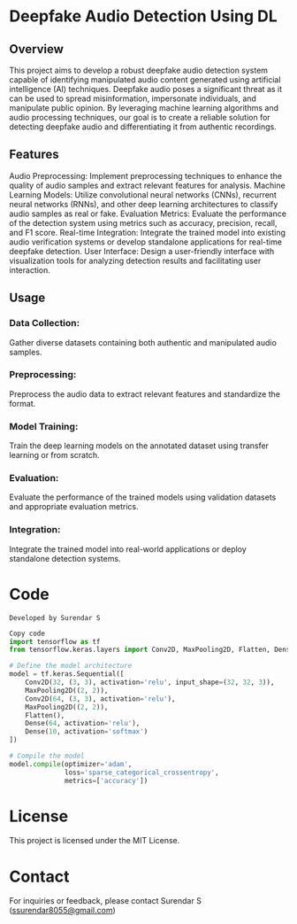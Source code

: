 # Deepfake Audio Detection Using DL




## Overview
This project aims to develop a robust deepfake audio detection system capable of identifying manipulated audio content generated using artificial intelligence (AI) techniques. Deepfake audio poses a significant threat as it can be used to spread misinformation, impersonate individuals, and manipulate public opinion. By leveraging machine learning algorithms and audio processing techniques, our goal is to create a reliable solution for detecting deepfake audio and differentiating it from authentic recordings.

## Features
Audio Preprocessing: Implement preprocessing techniques to enhance the quality of audio samples and extract relevant features for analysis.
Machine Learning Models: Utilize convolutional neural networks (CNNs), recurrent neural networks (RNNs), and other deep learning architectures to classify audio samples as real or fake.
Evaluation Metrics: Evaluate the performance of the detection system using metrics such as accuracy, precision, recall, and F1 score.
Real-time Integration: Integrate the trained model into existing audio verification systems or develop standalone applications for real-time deepfake detection.
User Interface: Design a user-friendly interface with visualization tools for analyzing detection results and facilitating user interaction.

## Usage
### Data Collection:
Gather diverse datasets containing both authentic and manipulated audio samples.
### Preprocessing:
Preprocess the audio data to extract relevant features and standardize the format.
### Model Training: 
Train the deep learning models on the annotated dataset using transfer learning or from scratch.
### Evaluation:
Evaluate the performance of the trained models using validation datasets and appropriate evaluation metrics.
### Integration:
Integrate the trained model into real-world applications or deploy standalone detection systems.

# Code 
```
Developed by Surendar S

```
```python
Copy code
import tensorflow as tf
from tensorflow.keras.layers import Conv2D, MaxPooling2D, Flatten, Dense

# Define the model architecture
model = tf.keras.Sequential([
    Conv2D(32, (3, 3), activation='relu', input_shape=(32, 32, 3)),
    MaxPooling2D((2, 2)),
    Conv2D(64, (3, 3), activation='relu'),
    MaxPooling2D((2, 2)),
    Flatten(),
    Dense(64, activation='relu'),
    Dense(10, activation='softmax')
])

# Compile the model
model.compile(optimizer='adam',
              loss='sparse_categorical_crossentropy',
              metrics=['accuracy'])
```

# License
This project is licensed under the MIT License.

# Contact
For inquiries or feedback, please contact Surendar S (ssurendar8055@gmail.com)
